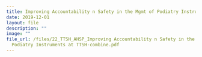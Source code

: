 ```yaml
---
title: Improving Accountability n Safety in the Mgmt of Podiatry Instruments at TTSH
date: 2019-12-01
layout: file
description: ""
image: ""
file_url: /files/22_TTSH_AHSP_Improving Accountability n Safety in the Mgmt of
  Podiatry Instruments at TTSH-combine.pdf
---
```

